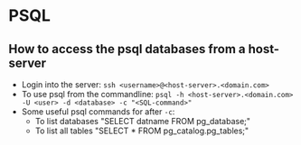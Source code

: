 # PSQL
## How to access the psql databases from a host-server

* Login into the server: `ssh <username>@<host-server>.<domain.com>`
* To use psql from the commandline: 
      `psql -h <host-server>.<domain.com> -U <user> -d <database> -c "<SQL-command>"`
* Some useful psql commands for after `-c`:
     * To list databases "SELECT datname FROM pg_database;"
     * To list all tables "SELECT * FROM pg_catalog.pg_tables;"
   
